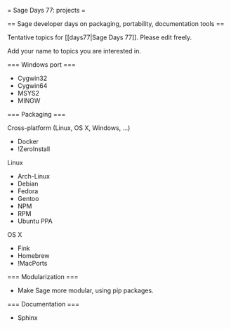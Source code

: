 = Sage Days 77: projects =

== Sage developer days on packaging, portability, documentation tools ==

Tentative topics for [[days77|Sage Days 77]]. Please edit freely.

Add your name to topics you are interested in.

=== Windows port ===

  * Cygwin32
  * Cygwin64
  * MSYS2
  * MINGW

=== Packaging ===

Cross-platform (Linux, OS X, Windows, ...)

  * Docker
  * !ZeroInstall

Linux

  * Arch-Linux
  * Debian
  * Fedora
  * Gentoo
  * NPM
  * RPM
  * Ubuntu PPA

OS X

  * Fink
  * Homebrew
  * !MacPorts

=== Modularization ===

  * Make Sage more modular, using pip packages.

=== Documentation ===

  * Sphinx
